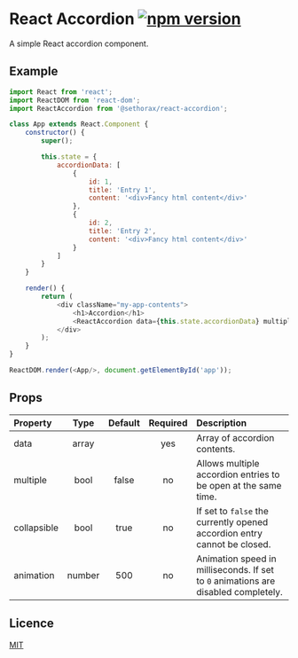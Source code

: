 # React Accordion [![npm version](https://badge.fury.io/js/%40sethorax%2Freact-accordion.svg)](https://badge.fury.io/js/%40sethorax%2Freact-accordion)

A simple React accordion component.

## Example

```js
import React from 'react';
import ReactDOM from 'react-dom';
import ReactAccordion from '@sethorax/react-accordion';

class App extends React.Component {
    constructor() {
        super();

        this.state = {
            accordionData: [
                {
                    id: 1,
                    title: 'Entry 1',
                    content: '<div>Fancy html content</div>'
                },
                {
                    id: 2,
                    title: 'Entry 2',
                    content: '<div>Fancy html content</div>'
                }
            ]
        }
    }

    render() {
        return (
            <div className="my-app-contents">
                <h1>Accordion</h1>
                <ReactAccordion data={this.state.accordionData} multiple={false} collapsible={true} animation="300"/>
            </div>
        );
    }
}

ReactDOM.render(<App/>, document.getElementById('app'));
```

## Props

Property            | Type   | Default        | Required | Description
:-------------------|:------:|:--------------:|:--------:|:----------------------------------------
data                | array  |                |    yes   | Array of accordion contents.
multiple            | bool   | false          |    no    | Allows multiple accordion entries to be open at the same time.
collapsible         | bool   | true           |    no    | If set to `false` the currently opened accordion entry cannot be closed.
animation           | number | 500            |    no    | Animation speed in milliseconds. If set to `0` animations are disabled completely.

## Licence

[MIT](LICENSE)
